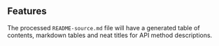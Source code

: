 ## Features

The processed `README-source.md` file will have a generated table of contents, markdown tables and neat titles for API method descriptions.
